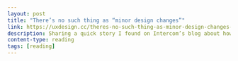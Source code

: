```yaml
---
layout: post
title: "There’s no such thing as “minor design changes”"
link: https://uxdesign.cc/theres-no-such-thing-as-minor-design-changes-18ee2bebeab4
description: Sharing a quick story I found on Intercom’s blog about how there’s no such thing as a small change in a product. “We want to limit the length of a review in the product to 140 characters, because we…
content-type: reading
tags: [reading]
---
```

